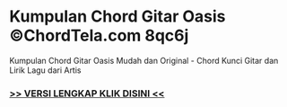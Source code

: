 
 # Kumpulan Chord Gitar Oasis ©ChordTela.com 8qc6j


Kumpulan Chord Gitar Oasis Mudah dan Original - Chord Kunci Gitar dan Lirik Lagu dari Artis

###  <a href="https://shortlighzx.web.app?sq=Kumpulan Chord Gitar Oasis ©ChordTela.com"> >> VERSI LENGKAP KLIK DISINI << </a>
